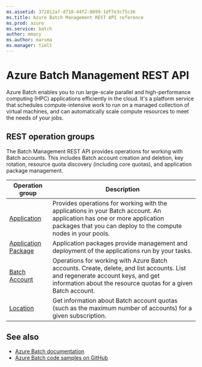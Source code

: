 ```yaml
---
ms.assetid: 372812a7-d718-44f2-8099-1df7e3c75c36
ms.title: Azure Batch Management REST API reference
ms.prod: azure
ms.service: batch
author: mmacy
ms.author: marsma
ms.manager: timlt
---
```


# Azure Batch Management REST API

Azure Batch enables you to run large-scale parallel and high-performance computing (HPC) applications efficiently in the cloud. It's a platform service that schedules compute-intensive work to run on a managed collection of virtual machines, and can automatically scale compute resources to meet the needs of your jobs.

## REST operation groups

The Batch Management REST API provides operations for working with Batch accounts. This includes Batch account creation and deletion, key rotation, resource quota discovery (including core quotas), and application package management.

| Operation group               | Description                                                                             |
|-------------------------------|-----------------------------------------------------------------------------------------|
| [Application](~/api-ref/batchmanagement/application.json)          | Provides operations for working with the applications in your Batch account. An application has one or more application packages that you can deploy to the compute nodes in your pools. |
| [Application Package](~/api-ref/batchmanagement/applicationpackage.json)  | Application packages provide management and deployment of the applications run by your tasks. |
| [Batch Account](~/api-ref/batchmanagement/batchaccount.json)  | Operations for working with Azure Batch accounts. Create, delete, and list accounts. List and regenerate account keys, and get information about the resource quotas for a given Batch account. |
| [Location](~/api-ref/batchmanagement/location.json) | Get information about Batch account quotas (such as the maximum number of accounts) for a given subscription. |

## See also

- [Azure Batch documentation](https://review.docs.microsoft.com/azure/batch)
- [Azure Batch code samples on GitHub](https://github.com/Azure/azure-batch-samples)